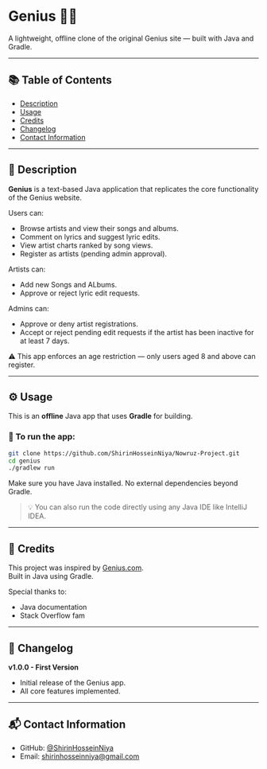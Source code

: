 
# Genius 🎤📝

A lightweight, offline clone of the original Genius site — built with Java and Gradle.

---

## 📚 Table of Contents

- [Description](#description)
- [Usage](#usage)
- [Credits](#credits)
- [Changelog](#changelog)
- [Contact Information](#contact-information)

---

## 🧠 Description

**Genius** is a text-based Java application that replicates the core functionality of the Genius website.

Users can:
- Browse artists and view their songs and albums.
- Comment on lyrics and suggest lyric edits.
- View artist charts ranked by song views.
- Register as artists (pending admin approval).

Artists can:
- Add new Songs and ALbums.
- Approve or reject lyric edit requests.

Admins can:
- Approve or deny artist registrations.
- Accept or reject pending edit requests if the artist has been inactive for at least 7 days.

⚠️ This app enforces an age restriction — only users aged 8 and above can register.

---

## ⚙️ Usage

This is an **offline** Java app that uses **Gradle** for building.

### 🔧 To run the app:

```bash
git clone https://github.com/ShirinHosseinNiya/Nowruz-Project.git
cd genius
./gradlew run
```

Make sure you have Java installed. No external dependencies beyond Gradle.

> 💡 You can also run the code directly using any Java IDE like IntelliJ IDEA.

---

## 🙌 Credits

This project was inspired by [Genius.com](https://genius.com).  
Built in Java using Gradle.

Special thanks to:
- Java documentation
- Stack Overflow fam

---

## 📝 Changelog

**v1.0.0 - First Version**
- Initial release of the Genius app.
- All core features implemented.

---

## 📬 Contact Information

- GitHub: [@ShirinHosseinNiya](https://github.com/ShirinHosseinNiya)
- Email: shirinhosseinniya@gmail.com